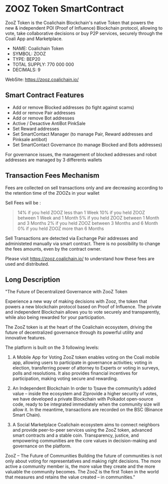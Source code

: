 # ZOOZ Token SmartContract

ZooZ Token is the Coalichain Blockchain's native Token that powers the new & independent POI (Proof of Influence) Blockchain protocol, allowing to vote, take collaborative decisions or buy P2P services, securely through the Coali App and Marketplace.

- NAME: Coalichain Token
- SYMBOL: ZOOZ
- TYPE: BEP20
- TOTAL SUPPLY: 770 000 000
- DECIMALS: 9


WebSite: https://zooz.coalichain.io/


## Smart Contract Features
- Add or remove Blocked addresses (to fight against scams)
- Add or remove Pair addresses
- Add or remove Bot addresses
- Active / Desactive AntiBot PinkSale
- Set Reward addresses
- Set SmartContact Manager (to manage Pair, Reward addresses and Pinksale antibot)
- Set SmartContact Governance (to manage Blocked and Bots addresses)

For governance issues, the management of blocked addresses and robot addresses are managed by 3 differents wallets

## Transaction Fees Mechanism
Fees are collected on sell transactions only and are decreasing according to the retention time of the ZOOZs in your wallet

Sell Fees will be :
> 14% if you held ZOOZ less than 1 Week
> 10% if you held ZOOZ between 1 Week and 1 Month
> 5% if you held ZOOZ between 1 Month and 3 Months
> 2% if you held ZOOZ between 3 Months and 6 Month
> 0% if you held ZOOZ more than 6 Months

Sell Transactions are detected via Exchange Pair addresses and administeted manually via smart contract.
There is no possibility to change the fees amounts, even by the contract owner.

Please visit https://zooz.coalichain.io/ to understand how these fees are used and distributed.

## Long Description 

"The Future of Decentralized Governance with ZooZ Token

Experience a new way of making decisions with Zooz, the token that powers a new blockchain protocol based on Proof of Influence. The private and independent Blockchain allows you to vote securely and transparently, while also being rewarded for your participation. 

The ZooZ token is at the heart of the Coalichain ecosystem, driving the future of decentralized governance through its powerful utility and innovative features. 

The platform is built on the 3 following levels:

1) A Mobile App for Voting
ZooZ token enables voting on the Coali mobile app, allowing users to participate in governance activities; voting in election, transferring power of attorney to Experts or voting in surveys, polls and resolutions. It also provides financial incentives for participation, making voting secure and rewarding.

2) An Independent Blockchain
In order to 1)save the community’s added value – inside the ecosystem and 2)provide a higher security of votes, we have developed a private Blockchain with Polkadot open-source code, ready to be integrated immediately when the community size will allow it. In the meantime, transactions are recorded on the BSC (Binance Smart Chain).

3) A Social Marketplace
Coalichain ecosystem aims to connect neighbors and provide peer-to-peer services using the ZooZ token, advanced smart contracts and a stable coin. Transparency, justice, and empowering communities are the core values in decision-making and governance on the platform.

ZooZ – The Future of Communities
Building the future of communities is not only about voting for representatives and making right decisions. The more active a community member is, the more value they create and the more valuable the community becomes. The ZooZ is the first Token in the world that measures and retains the value created – in communities."
